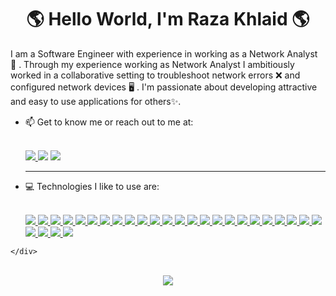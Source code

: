 <h1 align="center"> 🌎 Hello World, I'm Raza Khlaid 🌎</h1>

 I am a Software Engineer with experience in working as a Network Analyst 📡 . Through my experience working as Network Analyst I ambitiously worked in a collaborative setting to troubleshoot network errors ❌ and configured network devices 🖥️ . I'm passionate about developing attractive and easy to use applications for others✨. 

- 📫 Get to know me or reach out to me at:<div ><br>
    <a href="https://www.linkedin.com/in/razaskhalid/"><img src="https://img.shields.io/badge/-LinkedIn-0077B5?style=flat-square&logo=LinkedIn&logoColor=white" />  </a>
    <a href="https://github.com/Raza-Khalid"><img src="https://img.shields.io/github/followers/rkhalid?color=black&label=GitHub&logo=GitHub&logoColor=white&style=flat-square" /></a>
    <a href="mailto: razakhalidd@gmail.com"><img src="https://img.shields.io/badge/-Gmail-D14836?style=flat-square&logo=Gmail&logoColor=white" />  </a>
  </div>
  
  
  <hr>
- 💻 Technologies I like to use are:<div> <br>
      <a href="#"><img src="https://img.shields.io/badge/-JavaScript-F7DF1E?style=flat-square&logo=javascript&logoColor=black" />  </a>
      <a href="#"><img src="https://img.shields.io/badge/-React-61DAFB?style=flat-square&logo=React&logoColor=black" />  </a>
      <a href="#"><img src="https://img.shields.io/badge/-Redux-764ABC?style=flat-square&logo=Redux" />  </a>
      <a href="#"><img src="https://img.shields.io/badge/vuejs-%2335495e.svg?style=flat-square&logo=vuedotjs&logoColor=%234FC08D" />  </a>
      <a href="#"><img src="https://img.shields.io/badge/Vuetify-1867C0?style=flat-sqaure&logo=vuetify&logoColor=AEDDFF" />  </a>
      <a href="#"><img src="https://img.shields.io/badge/-NodeJS-339933?style=flat-square&logo=Node.js&logoColor=white" />  </a>
      <a href="#"><img src="https://img.shields.io/badge/-Express-F7F7F7?style=flat-square&logo=express&logoColor=339933" />  </a>
      <a href="#"><img src="https://img.shields.io/badge/WordPress-%23117AC9.svg?flat-square&logo=WordPress&logoColor=white" />  </a>
      <a href="#"><img src="https://img.shields.io/badge/-HTML5-E34F26?style=flat-square&logo=html5&logoColor=white" />  </a>
      <a href="#"><img src="https://img.shields.io/badge/-CSS3-1572B6?style=flat-square&logo=css3" />  </a>
      <a href="#"><img src="https://img.shields.io/badge/-Bootstrap-F7F7F7?style=flat-square&logo=bootstrap" />  </a>
      <a href="#"><img src="https://img.shields.io/badge/tailwindcss-%2338B2AC.svg?style=flatsquare&logo=tailwind-css&logoColor=white" />  </a>
      <a href="#"><img src="https://img.shields.io/badge/-Python3-3776AB?style=flat-square&logo=Python&logoColor=white" />  </a>
      <a href="#"><img src="https://img.shields.io/badge/-Flask-F7F7F7?style=flat-square&logo=flask&logoColor=black" />  </a>
      <a href="#"><img src="https://img.shields.io/badge/-PostgreSQL-336791?style=flat-square&logo=postgresql&logoColor=FAFAFA" />  </a>
      <a href="#"><img src="https://img.shields.io/badge/-MongoDB-F7F7F7?style=flat-square&logo=mongodb" />  </a>
      <a href="#"><img src="https://img.shields.io/badge/AWS%20S3-232F3E?style=flat-square&logo=amazon-aws&logoColor=FEBD69" />  </a>
      <a href="#"><img src="https://img.shields.io/badge/JWT-black?style=flat-square&logo=JSON%20web%20tokens" />  </a>
      <a href="#"><img src="https://img.shields.io/badge/-Git-black?style=flat-square&logo=git" />  </a>
      <a href="#"><img src="https://img.shields.io/badge/github-%23121011.svg?flat-square&logo=github&logoColor=white" />  </a>
      <a href="#"><img src="https://img.shields.io/badge/-Insomnia-5849BE?style=flat-square&logo=insomnia" />  </a>
      <a href="#"><img src="https://img.shields.io/badge/-Heroku-430098?style=flat-square&logo=heroku" />  </a>
      <a href="#"><img src="https://img.shields.io/badge/netlify-%23000000.svg?flat-square&logo=netlify&logoColor=#00C7B7" />  </a>
      <a href="#"><img src="https://img.shields.io/badge/vercel-%23000000.svg?flat-square&logo=vercel&logoColor=white" />  </a>
      <a href="#"><img src="https://img.shields.io/badge/-Markdown-000000?style=flat-square&logo=Markdown&logoColor=white" />  </a>
      <a href="#"><img src="https://img.shields.io/badge/-Trello-0079BF?style=flat-square&logo=Trello&logoColor=white" />  </a>
      <a href="#"><img src="https://img.shields.io/badge/-VS_Code-007ACC?style=flat-square&logo=visual-studio-code" />  </a>
      <a href="#"><img src="https://img.shields.io/badge/-Slack-4A154B?style=flat-square&logo=slack" />  </a>
<!--       <a href="#"><img src="https://img.shields.io/badge/-Zoom-2D8CFF?style=flat-square&logo=zoom&logoColor=white" />  </a> -->
    </div>


<div align="center">
  <br>
  <a href="#"><img align="center" src="https://github-readme-stats.vercel.app/api?username=Raza-Khalid&hide=,issues&include_all_commits=true&count_private=true&show_icons=true&theme=midnight-purple " />  </a><br>

  
</div>
